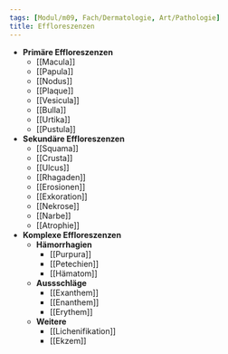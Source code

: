 ```yaml
---
tags: [Modul/m09, Fach/Dermatologie, Art/Pathologie]
title: Effloreszenzen
---
```

- **Primäre Effloreszenzen**
	- [[Macula]]
	- [[Papula]]
	- [[Nodus]]
	- [[Plaque]]
	- [[Vesicula]]
	- [[Bulla]]
	- [[Urtika]]
	- [[Pustula]]
- **Sekundäre Effloreszenzen**
	- [[Squama]]
	- [[Crusta]]
	- [[Ulcus]]
	- [[Rhagaden]]
	- [[Erosionen]]
	- [[Exkoration]]
	- [[Nekrose]]
	- [[Narbe]]
	- [[Atrophie]]
- **Komplexe Effloreszenzen**
	- **Hämorrhagien**
		- [[Purpura]]
		- [[Petechien]]
		- [[Hämatom]]
	- **Aussschläge**
		- [[Exanthem]]
		- [[Enanthem]]
		- [[Erythem]]
	- **Weitere**
		- [[Lichenifikation]]
		- [[Ekzem]]
